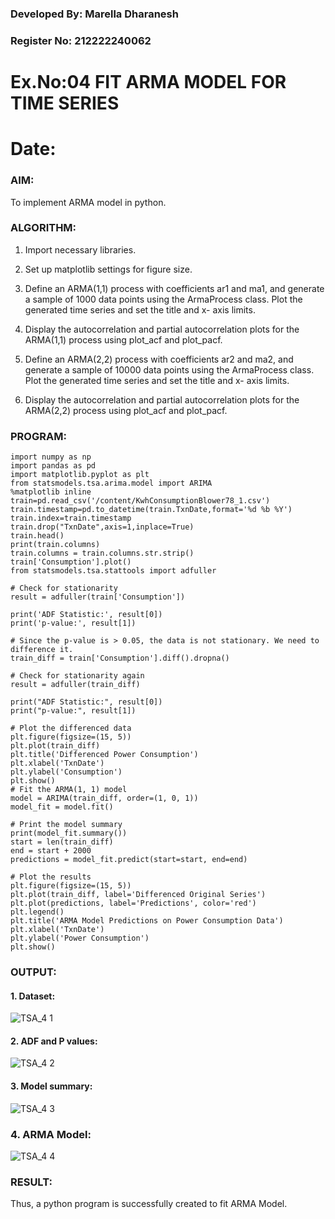 ### Developed By: Marella Dharanesh
### Register No: 212222240062
# Ex.No:04   FIT ARMA MODEL FOR TIME SERIES
# Date: 



### AIM:
To implement ARMA model in python.
### ALGORITHM:
1. Import necessary libraries.
2. Set up matplotlib settings for figure size.
3. Define an ARMA(1,1) process with coefficients ar1 and ma1, and generate a sample of 1000 data points using the ArmaProcess class. Plot the generated time series and set the title and x-
axis limits.

4. Display the autocorrelation and partial autocorrelation plots for the ARMA(1,1) process using
plot_acf and plot_pacf.
5. Define an ARMA(2,2) process with coefficients ar2 and ma2, and generate a sample of 10000 data points using the ArmaProcess class. Plot the generated time series and set the title and x-
axis limits.

6. Display the autocorrelation and partial autocorrelation plots for the ARMA(2,2) process using
plot_acf and plot_pacf.
### PROGRAM:
```
import numpy as np
import pandas as pd
import matplotlib.pyplot as plt
from statsmodels.tsa.arima.model import ARIMA
%matplotlib inline
train=pd.read_csv('/content/KwhConsumptionBlower78_1.csv')
train.timestamp=pd.to_datetime(train.TxnDate,format='%d %b %Y')
train.index=train.timestamp
train.drop("TxnDate",axis=1,inplace=True)
train.head()
print(train.columns)
train.columns = train.columns.str.strip()
train['Consumption'].plot()
from statsmodels.tsa.stattools import adfuller

# Check for stationarity
result = adfuller(train['Consumption'])

print('ADF Statistic:', result[0])
print('p-value:', result[1])

# Since the p-value is > 0.05, the data is not stationary. We need to difference it.
train_diff = train['Consumption'].diff().dropna()

# Check for stationarity again
result = adfuller(train_diff)

print("ADF Statistic:", result[0])
print("p-value:", result[1])

# Plot the differenced data
plt.figure(figsize=(15, 5))
plt.plot(train_diff)
plt.title('Differenced Power Consumption')
plt.xlabel('TxnDate')
plt.ylabel('Consumption')
plt.show()
# Fit the ARMA(1, 1) model
model = ARIMA(train_diff, order=(1, 0, 1))
model_fit = model.fit()

# Print the model summary
print(model_fit.summary())
start = len(train_diff)
end = start + 2000
predictions = model_fit.predict(start=start, end=end)

# Plot the results
plt.figure(figsize=(15, 5))
plt.plot(train_diff, label='Differenced Original Series')
plt.plot(predictions, label='Predictions', color='red')
plt.legend()
plt.title('ARMA Model Predictions on Power Consumption Data')
plt.xlabel('TxnDate')
plt.ylabel('Power Consumption')
plt.show()
```

### OUTPUT:
 #### 1. Dataset:


![TSA_4 1](https://github.com/user-attachments/assets/c7419414-edac-4bea-ab00-56b2fc2b6294)

#### 2. ADF and P values:

![TSA_4 2](https://github.com/user-attachments/assets/f085683f-dbc9-43e5-8178-62db9f15a232)


#### 3. Model summary: 

![TSA_4 3](https://github.com/user-attachments/assets/4da3c23c-2e52-47b9-9da9-7cd128507a57)

### 4. ARMA Model:



![TSA_4 4](https://github.com/user-attachments/assets/cbb2b14b-c770-4320-a5f2-236dfe41c5b0)


### RESULT:
Thus, a python program is successfully created to fit ARMA Model.
